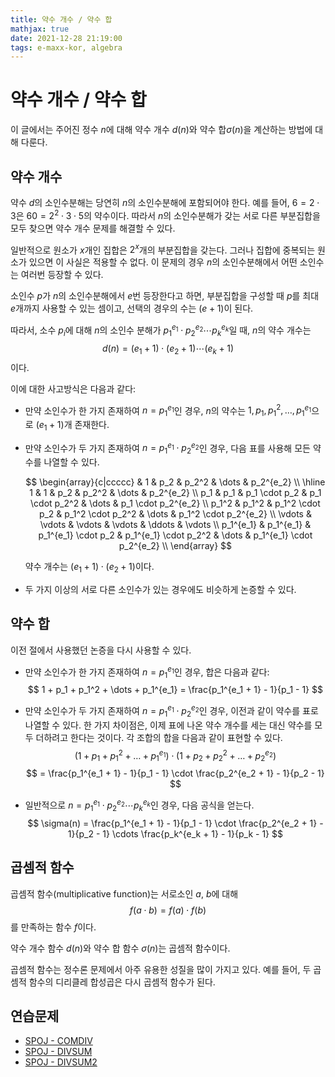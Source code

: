 ```yaml
---
title: 약수 개수 / 약수 합
mathjax: true
date: 2021-12-28 21:19:00
tags: e-maxx-kor, algebra
---
```


# 약수 개수 / 약수 합

이 글에서는 주어진 정수 $n$에 대해 약수 개수 $d(n)$와 약수 합$\sigma(n)$을 계산하는 방법에 대해 다룬다.

## 약수 개수

약수 $d$의 소인수분해는 당연히 $n$의 소인수분해에 포함되어야 한다. 예를 들어, $6 = 2 \cdot 3$은 $60 = 2^2 \cdot 3 \cdot 5$의 약수이다.
따라서 $n$의 소인수분해가 갖는 서로 다른 부분집합을 모두 찾으면 약수 개수 문제를 해결할 수 있다.

일반적으로 원소가 $x$개인 집합은 $2^x$개의 부분집합을 갖는다. 그러나 집합에 중복되는 원소가 있으면 이 사실은 적용할 수 없다. 이 문제의 경우 $n$의 소인수분해에서 어떤 소인수는 여러번 등장할 수 있다.

소인수 $p$가 $n$의 소인수분해에서 $e$번 등장한다고 하면, 부분집합을 구성할 때 $p$를 최대 $e$개까지 사용할 수 있는 셈이고, 선택의 경우의 수는 $(e + 1)$이 된다.

따라서, 소수 $p_i$에 대해 $n$의 소인수 분해가 $p_1^{e_1} \cdot p_2^{e_2} \cdots p_k^{e_k}$일 때, $n$의 약수 개수는
$$
d(n) = (e_1 + 1) \cdot (e_2 + 1) \cdots (e_k + 1)
$$
이다.

이에 대한 사고방식은 다음과 같다:

- 만약 소인수가 한 가지 존재하여 $n = p_1^{e_1}$인 경우, $n$의 약수는 $1, p_1, p_1^2, \dots, p_1^{e_1}$으로 $(e_1 + 1)$개 존재한다.

- 만약 소인수가 두 가지 존재하여 $n = p_1^{e_1} \cdot p_2^{e_2}$인 경우, 다음 표를 사용해 모든 약수를 나열할 수 있다.

  $$
  \begin{array}{c|ccccc}
  & 1 & p_2 & p_2^2 & \dots & p_2^{e_2} \\
  \hline
  1 & 1 & p_2 & p_2^2 & \dots & p_2^{e_2} \\
  p_1 & p_1 & p_1 \cdot p_2 & p_1 \cdot p_2^2 & \dots & p_1 \cdot p_2^{e_2} \\
  p_1^2 & p_1^2 & p_1^2 \cdot p_2 & p_1^2 \cdot p_2^2 & \dots & p_1^2 \cdot p_2^{e_2} \\
  \vdots & \vdots & \vdots & \vdots & \ddots & \vdots \\
  p_1^{e_1} & p_1^{e_1} & p_1^{e_1} \cdot p_2 & p_1^{e_1} \cdot p_2^2 & \dots & p_1^{e_1} \cdot p_2^{e_2} \\
  \end{array}
  $$

  약수 개수는 $(e_1 + 1) \cdot (e_2 + 1)$이다.

- 두 가지 이상의 서로 다른 소인수가 있는 경우에도 비슷하게 논증할 수 있다.

## 약수 합

이전 절에서 사용했던 논증을 다시 사용할 수 있다.

- 만약 소인수가 한 가지 존재하여 $n = p_1^{e_1}$인 경우, 합은 다음과 같다:
  $$
  1 + p_1 + p_1^2 + \dots + p_1^{e_1} = \frac{p_1^{e_1 + 1} - 1}{p_1 - 1}
  $$

- 만약 소인수가 두 가지 존재하여 $n = p_1^{e_1} \cdot p_2^{e_2}$인 경우, 이전과 같이 약수를 표로 나열할 수 있다.
  한 가지 차이점은, 이제 표에 나온 약수 개수를 세는 대신 약수를 모두 더하려고 한다는 것이다.
  각 조합의 합을 다음과 같이 표현할 수 있다.
  $$
  \left(1 + p_1 + p_1^2 + \dots + p_1^{e_1}\right) \cdot \left(1 + p_2 + p_2^2 + \dots + p_2^{e_2}\right)
  $$
  $$
  = \frac{p_1^{e_1 + 1} - 1}{p_1 - 1} \cdot \frac{p_2^{e_2 + 1} - 1}{p_2 - 1}
  $$

- 일반적으로 $n = p_1^{e_1} \cdot p_2^{e_2} \cdots p_k^{e_k}$인 경우, 다음 공식을 얻는다.
  $$
  \sigma(n) = \frac{p_1^{e_1 + 1} - 1}{p_1 - 1} \cdot \frac{p_2^{e_2 + 1} - 1}{p_2 - 1} \cdots \frac{p_k^{e_k + 1} - 1}{p_k - 1}
  $$

## 곱셈적 함수

곱셈적 함수(multiplicative function)는 서로소인 $a$, $b$에 대해
$$
f(a \cdot b) = f(a) \cdot f(b)
$$
를 만족하는 함수 $f$이다.

약수 개수 함수 $d(n)$와 약수 합 함수 $\sigma(n)$는 곱셈적 함수이다.

곱셈적 함수는 정수론 문제에서 아주 유용한 성질을 많이 가지고 있다. 예를 들어, 두 곱셈적 함수의 디리클레 합성곱은 다시 곱셈적 함수가 된다.

## 연습문제

- [SPOJ - COMDIV](https://www.spoj.com/problems/COMDIV/)
- [SPOJ - DIVSUM](https://www.spoj.com/problems/DIVSUM/)
- [SPOJ - DIVSUM2](https://www.spoj.com/problems/DIVSUM2/)
